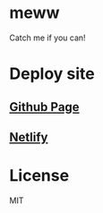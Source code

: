 
# meww
Catch me if you can!

# Deploy site
## [Github Page](https://yuuhi1128.github.io/meww)
## [Netlify ](https://condescending-swirles-2b9272.netlify.app/)

# License
MIT
